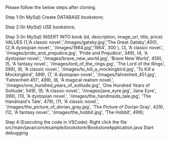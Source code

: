 Please follow the below steps after cloning.

Step 1:(In MySql)
Create DATABASE bookstore;

Step 2:(In MySql)
USE bookstore;

Step 3:(In MySql)
INSERT INTO book (id, description, image_url, title, price) VALUES 
(1,'A classic novel.','/images/gatsby.jpg','The Great Gatsby',400),
(2,'A dystopian novel.', '/images/1984.jpg','1984', 300 ),
(3, 'A classic novel.', '/images/pride_and_prejudice.jpg', 'Pride and Prejudice', 349),
(4, 'A dystopian novel.', '/images/brave_new_world.jpg', 'Brave New World', 459),
(5, 'A fantasy novel.', '/images/lord_of_the_rings.jpg', 'The Lord of the Rings', 599),
(6, 'A classic novel.', '/images/to_kill_a_mockingbird.jpg', 'To Kill a Mockingbird', 399),
(7, 'A dystopian novel.', '/images/fahrenheit_451.jpg', 'Fahrenheit 451', 499),
(8, 'A magical realism novel.', '/images/one_hundred_years_of_solitude.jpg', 'One Hundred Years of Solitude', 549),
(9, 'A classic novel.', '/images/jane_eyre.jpg', 'Jane Eyre', 399),
(10, 'A dystopian novel.', '/images/the_handmaids_tale.jpg', 'The Handmaid\'s Tale', 479),
(11, 'A classic novel.', '/images/the_picture_of_dorian_gray.jpg', 'The Picture of Dorian Gray', 429),
(12, 'A fantasy novel.', '/images/the_hobbit.jpg', 'The Hobbit', 499);

Step 4:(Executing the code in VSCode):
Right click the file src/main/java/com/example/bookstore/BookstoreApplication.java
Start debugging

